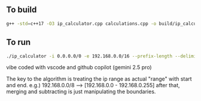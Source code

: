 ## To build

```bash
g++ -std=c++17 -O3 ip_calculator.cpp calculations.cpp -o build/ip_calculator 
```

## To run

```bash
./ip_calculator -i 0.0.0.0/0 -e 192.168.0.0/16 --prefix-length --delimiter ', ' -v
```

vibe coded with vscode and github copilot (gemini 2.5 pro)

The key to the algorithm is treating the ip range as actual "range" with start and end.
e.g.) 192.168.0.0/8 --> [192.168.0.0 - 192.168.0.255]
after that, merging and subtracting is just manipulating the boundaries.
